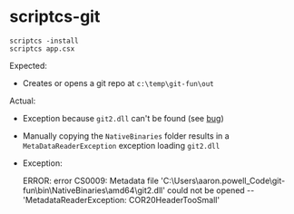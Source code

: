 scriptcs-git
============

    scriptcs -install
    scriptcs app.csx

Expected:
- Creates or opens a git repo at `c:\temp\git-fun\out`

Actual:
- Exception because `git2.dll` can't be found (see [bug](https://github.com/libgit2/libgit2sharp/issues/431))
- Manually copying the `NativeBinaries` folder results in a `MetaDataReaderException` exception loading `git2.dll`
- Exception: 

    ERROR: error CS0009: Metadata file 'C:\Users\aaron.powell\_Code\git-fun\bin\NativeBinaries\amd64\git2.dll' could not be opened -- 'MetadataReaderException: COR20HeaderTooSmall'
